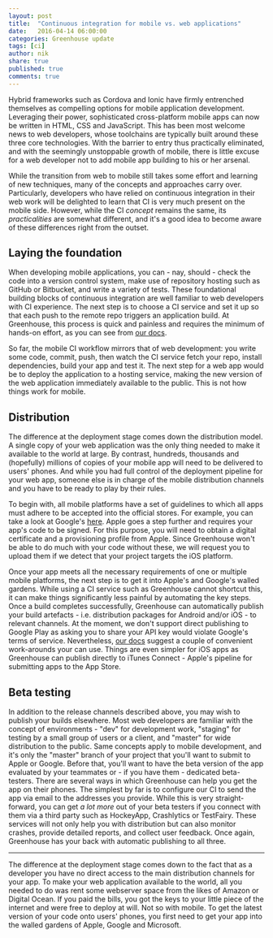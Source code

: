 ```yaml
---
layout: post
title:  "Continuous integration for mobile vs. web applications"
date:   2016-04-14 06:00:00
categories: Greenhouse update
tags: [ci]
author: nik
share: true
published: true
comments: true
---
```


Hybrid frameworks such as Cordova and Ionic have firmly entrenched themselves as
compelling options for mobile application development. Leveraging their power,
sophisticated cross-platform mobile apps can now be written in HTML, CSS and
JavaScript. This has been most welcome news to web developers, whose toolchains
are typically built around these three core technologies. With the barrier to
entry thus practically eliminated, and with the seemingly unstoppable growth of
mobile, there is little excuse for a web developer not to add mobile app
building to his or her arsenal.

While the transition from web to mobile still takes some effort and learning of
new techniques, many of the concepts and approaches carry over. Particularly,
developers who have relied on continuous integration in their web work will be
delighted to learn that CI is very much present on the mobile side.  However,
while the CI _concept_ remains the same, its _practicalities_ are somewhat
different, and it's a good idea to become aware of these differences right from
the outset.

<!--more-->

## Laying the foundation

When developing mobile applications, you can - nay, should - check the code into
a version control system, make use of repository hosting such as GitHub or
Bitbucket, and write a variety of tests. These foundational building blocks of
continuous integration are well familiar to web developers with CI experience. The next step
is to choose a CI service and set it up so that each push to the remote repo
triggers an application build. At Greenhouse, this process is quick and
painless and requires the minimum of hands-on effort, as you can see from [our
docs](http://docs.greenhouseci.com/docs).

So far, the mobile CI workflow mirrors that of web development: you write some code,
commit, push, then watch the CI service fetch your repo, install dependencies,
build your app and test it. The next step for a web app would be to deploy the
application to a hosting service, making the new version of the web
application immediately available to the public. This is not how things work for
mobile.

## Distribution

The difference at the deployment stage comes down the distribution model. A single copy of
your web application was the only thing needed to make it available to the world
at large. By contrast, hundreds, thousands and (hopefully) millions of copies of
your mobile app will need to be delivered to users' phones. And while you had
full control of the deployment pipeline for your web app, someone else is in
charge of the mobile distribution channels and you have to be ready to play by their rules.

To begin with, all mobile platforms have a set of guidelines to which all apps
must adhere to be accepted into the official stores. For example, you can take a
look at Google's [here](http://developer.android.com/distribute/essentials/quality/core.html).
Apple goes a step further and requires your app's code to be signed. For this
purpose, you will need to obtain a digital certificate and a provisioning
profile from Apple. Since Greenhouse won't be able to do much with your code
without these, we will request you to upload them if we detect that your project
targets the iOS platform.

Once your app meets all the necessary requirements of one or multiple mobile
platforms, the next step is to get it into Apple's and Google's walled gardens.
While using a CI service such as Greenhouse cannot shortcut this, it can make
things significantly less painful by automating the
key steps. Once a build completes successfully, Greenhouse can automatically
publish your build artefacts - i.e. distribution packages for Android and/or iOS - to
relevant channels. At the moment, we don't support direct publishing to Google
Play as asking you to share your API key would violate Google's terms of
service. Nevertheless, [our docs](http://docs.greenhouseci.com/docs/google-play)
suggest a couple of convenient work-arounds your can use. Things are even
simpler for iOS apps as Greenhouse can publish directly to iTunes Connect -
Apple's pipeline for submitting apps to the App Store.

## Beta testing

In addition to the release channels described above, you may wish to publish
your builds elsewhere. Most web developers are familiar with the concept of
environments - "dev" for development work, "staging" for testing by a small
group of users or a client, and "master" for wide distribution to the public.
Same concepts apply to mobile development, and it's only the "master" branch of
your project that you'll want to submit to Apple or Google. Before that, you'll
want to have the beta version of the app evaluated by your teammates or - if you
have them - dedicated beta-testers. There are several ways in which Greenhouse
can help you get the app on their phones. The simplest by far is to configure
our CI to send the app via email to the addresses you provide. While this is
very straight-forward, you can get _a lot more_ out of your beta testers if you
connect with them via a third party such as HockeyApp, Crashlytics or TestFairy.
These services will not only help you with distribution but can also monitor
crashes, provide detailed reports, and collect user feedback. Once again,
Greenhouse has your back with automatic publishing to all three.




-------------


The difference at the deployment stage comes down to the fact that as a
developer you have no direct access to the main distribution channels for your
app. To make your web application available to the world, all you needed to do was rent
some webserver space from the likes of Amazon or Digital Ocean. If you paid the
bills, you got the keys to your little piece of the internet and were free to
deploy at will. Not so with mobile. To get the latest version of your code onto
users' phones, you first need to get your app into the walled gardens of Apple,
Google and Microsoft.

